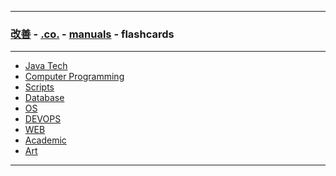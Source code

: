 
---

### [改善](https://github.com/ttltrk/0C/blob/master/README.MD) - [.co.](https://github.com/ttltrk/PRG/blob/master/CODING.MD) - [manuals](https://github.com/ttltrk/PRG/blob/master/MAN.MD) - flashcards

---

* <a href="https://github.com/ttltrk/PRG/blob/master/JAVA/DOC/FCJ/FCJ.MD">Java Tech</a>
* <a href="">Computer Programming</a>
* <a href="https://github.com/ttltrk/PRG/blob/master/FCS/FCS.MD">Scripts</a>
* <a href="">Database</a>
* <a href="">OS</a>
* <a href="">DEVOPS</a>
* <a href="https://github.com/ttltrk/WEB/blob/master/FLW/FLW.MD">WEB</a>
* <a href="">Academic</a>
* <a href="">Art</a>

---


